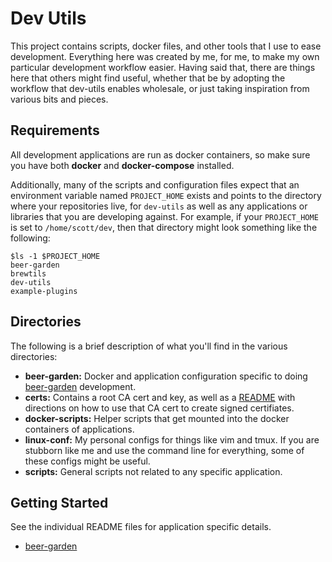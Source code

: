 # Dev Utils

This project contains scripts, docker files, and other tools that I use to ease
development. Everything here was created by me, for me, to make my own
particular development workflow easier. Having said that, there are things here
that others might find useful, whether that be by adopting the workflow that
dev-utils enables wholesale, or just taking inspiration from various bits and
pieces.

## Requirements

All development applications are run as docker containers, so make sure you have
both **docker** and **docker-compose** installed.

Additionally, many of the scripts and configuration files expect that an
environment variable named `PROJECT_HOME` exists and points to the directory
where your repositories live, for `dev-utils` as well as any applications or
libraries that you are developing against. For example, if your `PROJECT_HOME`
is set to `/home/scott/dev`, then that directory might look something like the
following:

```shell
$ls -1 $PROJECT_HOME
beer-garden
brewtils
dev-utils
example-plugins
```

## Directories

The following is a brief description of what you'll find in the various
directories:

- **beer-garden:** Docker and application configuration specific to doing
  [beer-garden](https://github.com/beer-garden/) development.
- **certs:** Contains a root CA cert and key, as well as a
  [README](certs/README.md) with directions on how to use that CA cert to create
  signed certifiates.
- **docker-scripts:** Helper scripts that get mounted into the docker containers
  of applications.
- **linux-conf:** My personal configs for things like vim and tmux. If you are
  stubborn like me and use the command line for everything, some of these
  configs might be useful.
- **scripts:** General scripts not related to any specific application.

## Getting Started

See the individual README files for application specific details.

- [beer-garden](beer-garden/README.md)
